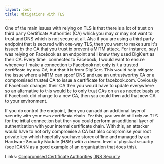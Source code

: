```yaml
---
layout: post
title: Mitigations with TLS
---
```


One of the main issues with relying on TLS is that there is a lot of trust on third party Certificate Authorities (CA) which you may or may not want to trust and DNS which is not secure at all. Also if you are using a third party endpoint that is secured with one-way TLS, then you want to make sure it's issued by the CA that you trust to prevent a MITM attack. For instance, say I was relying on Facebook as an endpoint and I knew they used DigiCert as their CA. Every time I connected to Facebook, I would want to ensure whenever I make a connection to Facebook not only is it a trusted certificate by any CA, but that it is from DigiCert. This would help mitigate the issue where a MITM can spoof DNS and use an untrustworthy CA or a compromised trusted CA to issue a certificate for facebook.com. Obviously if Facebook changed their CA then you would have to update everywhere so an alternative to this would be to only trust CAs on an as needed basis so if Facebook did change to a new CA, then you could then add that new CA to your environment.

If you do control the endpoint, then you can add an additional layer of security with your own certificate chain. For this, you would still rely on TLS for the initial connection but then you could perform an additional layer of authentication with your internal certificate chain. With this, an attacker would have to not only compromise a CA but also compromise your root private key which hopefully you have stored offline and managed by an Hardware Security Module (HSM) with a decent level of physical security (see [ICANN](https://www.icann.org/) as a good example of an organization that does this).

Links:
[Compromised Certificate Authorities](https://www.techrepublic.com/blog/it-security/compromised-certificate-authorities-how-to-protect-yourself)
[DNS Security](http://techgenix.com/DNS-Security-Part-1/)
